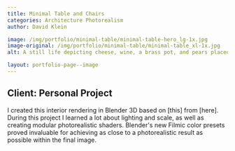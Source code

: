 ```yaml
---
title: Minimal Table and Chairs
categories: Architecture Photorealism
author: David Klein

image: /img/portfolio/minimal-table/minimal-table-hero_lg-1x.jpg
image-original: /img/portfolio/minimal-table/minimal-table_xl-1x.jpg
alt: A still life depicting cheese, wine, a brass pot, and pears placed on a rustic wooden table

layout: portfolio-page--image
---
```

## Client: Personal Project
I created this interior rendering in Blender 3D based on [this] from [here]. During this project I learned a lot about lighting and scale, as well as creating modular photorealistic shaders. Blender's new Filmic color presets proved invaluable for achieving as close to a photorealistic result as possible within the final image.